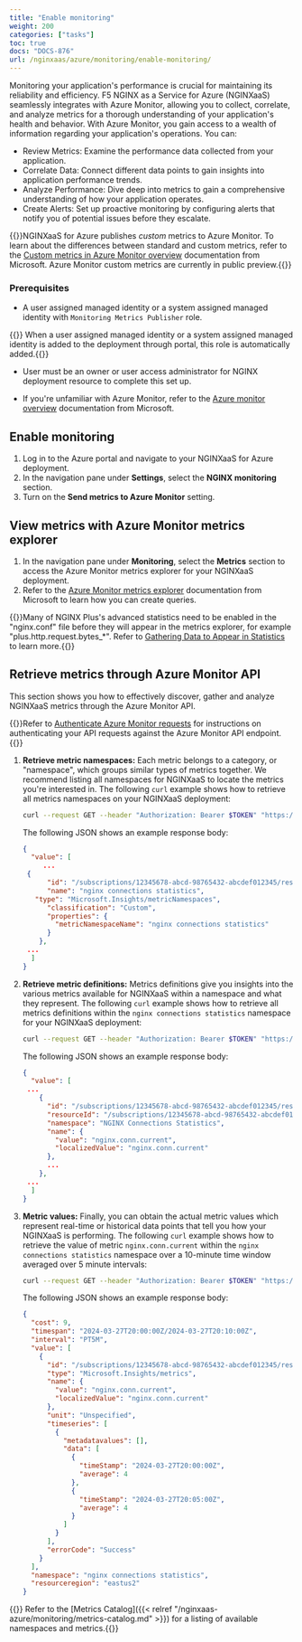 ```yaml
---
title: "Enable monitoring"
weight: 200
categories: ["tasks"]
toc: true
docs: "DOCS-876"
url: /nginxaas/azure/monitoring/enable-monitoring/
---
```


Monitoring your application's performance is crucial for maintaining its reliability and efficiency. F5 NGINX as a Service for Azure (NGINXaaS) seamlessly integrates with Azure Monitor, allowing you to collect, correlate, and analyze metrics for a thorough understanding of your application's health and behavior. With Azure Monitor, you gain access to a wealth of information regarding your application's operations. You can:

- Review Metrics: Examine the performance data collected from your application.
- Correlate Data: Connect different data points to gain insights into application performance trends.
- Analyze Performance: Dive deep into metrics to gain a comprehensive understanding of how your application operates.
- Create Alerts: Set up proactive monitoring by configuring alerts that notify you of potential issues before they escalate.

{{<note>}}NGINXaaS for Azure publishes *custom* metrics to Azure Monitor. To learn about the differences between standard and custom metrics, refer to the [Custom metrics in Azure Monitor overview](https://docs.microsoft.com/en-us/azure/azure-monitor/essentials/metrics-custom-overview) documentation from Microsoft. Azure Monitor custom metrics are currently in public preview.{{</note>}}


### Prerequisites

- A user assigned managed identity or a system assigned managed identity with `Monitoring Metrics Publisher` role.

{{<note>}} When a user assigned managed identity or a system assigned managed identity is added to the deployment through portal, this role is automatically added.{{</note>}}

- User must be an owner or user access administrator for NGINX deployment resource to complete this set up.

- If you're unfamiliar with Azure Monitor, refer to the [Azure monitor overview](https://docs.microsoft.com/en-us/azure/azure-monitor/overview) documentation from Microsoft.

## Enable monitoring

1. Log in to the Azure portal and navigate to your NGINXaaS for Azure deployment.
2. In the navigation pane under **Settings**, select the **NGINX monitoring** section.
3. Turn on the **Send metrics to Azure Monitor** setting.

## View metrics with Azure Monitor metrics explorer

1. In the navigation pane under **Monitoring**, select the **Metrics** section to access the Azure Monitor metrics explorer for your NGINXaaS deployment.
2. Refer to the [Azure Monitor metrics explorer](https://docs.microsoft.com/en-us/azure/azure-monitor/essentials/metrics-getting-started) documentation from Microsoft to learn how you can create queries.

{{<note>}}Many of NGINX Plus's advanced statistics need to be enabled in the "nginx.conf" file before they will appear in the metrics explorer, for example "plus.http.request.bytes_*". Refer to [Gathering Data to Appear in Statistics](https://docs.nginx.com/nginx/admin-guide/monitoring/live-activity-monitoring/#gathering-data-to-appear-in-statistics) to learn more.{{</note>}}

## Retrieve metrics through Azure Monitor API

This section shows you how to effectively discover, gather and analyze NGINXaaS metrics through the Azure Monitor API.

{{<note>}}Refer to [Authenticate Azure Monitor requests](https://learn.microsoft.com/en-us/azure/azure-monitor/essentials/rest-api-walkthrough?tabs=portal#authenticate-azure-monitor-requests) for instructions on authenticating your API requests against the Azure Monitor API endpoint.{{</note>}}

1. **Retrieve metric namespaces:** Each metric belongs to a category, or "namespace", which groups similar types of metrics together. We recommend listing all namespaces for NGINXaaS to locate the metrics you're interested in. The following `curl` example shows how to retrieve all metrics namespaces on your NGINXaaS deployment:

   ```bash
   curl --request GET --header "Authorization: Bearer $TOKEN" "https://management.azure.com/subscriptions/12345678-abcd-98765432-abcdef012345/resourceGroups/my-nginx-rg/providers/NGINX.NGINXPLUS/nginxDeployments/my-nginx-dep/providers/microsoft.insights/metricNamespaces?api-version=2024-02-01"
   ```

   The following JSON shows an example response body:

   ```json
   {
     "value": [
    	...
   	{
         "id": "/subscriptions/12345678-abcd-98765432-abcdef012345/resourceGroups/my-nginx-rg/providers/NGINX.NGINXPLUS/nginxDeployments/my-nginx-dep/providers/microsoft.insights/metricNamespaces/NGINX Connections Statistics",
         "name": "nginx connections statistics",
   	  "type": "Microsoft.Insights/metricNamespaces",
         "classification": "Custom",
         "properties": {
           "metricNamespaceName": "nginx connections statistics"
         }
       },
   	...
     ]
   }
   ```

2. **Retrieve metric definitions:** Metrics definitions give you insights into the various metrics available for NGINXaaS within a namespace and what they represent. The following `curl` example shows how to retrieve all metrics definitions within the `nginx connections statistics` namespace for your NGINXaaS deployment:

   ```bash
   curl --request GET --header "Authorization: Bearer $TOKEN" "https://management.azure.com/subscriptions/12345678-abcd-98765432-abcdef012345/resourceGroups/my-nginx-rg/providers/NGINX.NGINXPLUS/nginxDeployments/my-nginx-dep/providers/microsoft.insights/metricDefinitions?metricnamespace=nginx%20connections%20statistics&api-version=2024-02-01"
   ```

   The following JSON shows an example response body:

   ```json
   {
     "value": [
   	...
       {
         "id": "/subscriptions/12345678-abcd-98765432-abcdef012345/resourceGroups/my-nginx-rg/providers/NGINX.NGINXPLUS/nginxDeployments/my-nginx-dep/providers/microsoft.insights/metricdefinitions/Nginx Connections Statistics/nginx.conn.current",
         "resourceId": "/subscriptions/12345678-abcd-98765432-abcdef012345/resourceGroups/my-nginx-rg/providers/NGINX.NGINXPLUS/nginxDeployments/my-nginx-deployment",
         "namespace": "NGINX Connections Statistics",
         "name": {
           "value": "nginx.conn.current",
           "localizedValue": "nginx.conn.current"
         },
         ...
       },
   	...
     ]
   }
   ```

3. **Metric values:** Finally, you can obtain the actual metric values which represent real-time or historical data points that tell you how your NGINXaaS is performing. The following `curl` example shows how to retrieve the value of metric `nginx.conn.current` within the `nginx connections statistics` namespace over a 10-minute time window averaged over 5 minute intervals:

   ```bash
   curl --request GET --header "Authorization: Bearer $TOKEN" "https://management.azure.com/subscriptions/12345678-abcd-98765432-abcdef012345/resourceGroups/my-nginx-rg/providers/NGINX.NGINXPLUS/nginxDeployments/my-nginx-dep/providers/microsoft.insights/metrics?metricnamespace=nginx%20connections%20statistics&metricnames=nginx.conn.current&timespan=2024-03-27T20:00:00Z/2024-03-27T20:10:00Z&aggregation=Average&interval=PT5M&api-version=2024-02-01"
   ```

   The following JSON shows an example response body:

   ```json
   {
     "cost": 9,
     "timespan": "2024-03-27T20:00:00Z/2024-03-27T20:10:00Z",
     "interval": "PT5M",
     "value": [
       {
         "id": "/subscriptions/12345678-abcd-98765432-abcdef012345/resourceGroups/my-nginx-rg/providers/NGINX.NGINXPLUS/nginxDeployments/my-nginx-dep/providers/Microsoft.Insights/metrics/nginx.conn.current",
         "type": "Microsoft.Insights/metrics",
         "name": {
           "value": "nginx.conn.current",
           "localizedValue": "nginx.conn.current"
         },
         "unit": "Unspecified",
         "timeseries": [
           {
             "metadatavalues": [],
             "data": [
               {
                 "timeStamp": "2024-03-27T20:00:00Z",
                 "average": 4
               },
               {
                 "timeStamp": "2024-03-27T20:05:00Z",
                 "average": 4
               }
             ]
           }
         ],
         "errorCode": "Success"
       }
     ],
     "namespace": "nginx connections statistics",
     "resourceregion": "eastus2"
   }
   ```

{{<note>}} Refer to the [Metrics Catalog]({{< relref "/nginxaas-azure/monitoring/metrics-catalog.md" >}}) for a listing of available namespaces and metrics.{{</note>}}
